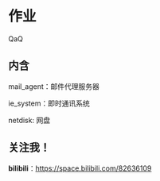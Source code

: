 # 作业

QaQ

## 内含
mail_agent：邮件代理服务器  

ie_system：即时通讯系统

netdisk: 网盘

## 关注我！
**bilibili**：<https://space.bilibili.com/82636109>


